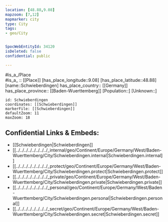 ```yaml
---
location: [48.88,9.08] 
mapzoom: [7,12] 
mapmarker: city 
type: City
tags:
- geo/City


SpocWebEntityId: 34120
isDeleted: false
confidential: public

---
```

#is_a_/Place  
#is_a_ :: [[Place]] 
[has_place_longitude::9.08] 
[has_place_latitude::48.88] 
[name::Schwieberdingen] 
has_place_country:: [[Germany]]  
has_place_province:: [[Baden-Wuerttemberg]] 
[Population::] 
[Unknown::] 


```leaflet
id: Schwieberdingen
coordinates: [[Schwieberdingen]] 
markerFile: [[Schwieberdingen]] 
defaultZoom: 11 
maxZoom: 18
```


## Confidential Links & Embeds: 
- [[Schwieberdingen|Schwieberdingen]]  
- [[../../../../../../../../_internal/geo/Continent/Europe/Germany/West/Baden-Wuerttemberg/City/Schwieberdingen.internal|Schwieberdingen.internal]] 
- [[../../../../../../../../_protect/geo/Continent/Europe/Germany/West/Baden-Wuerttemberg/City/Schwieberdingen.protect|Schwieberdingen.protect]] 
- [[../../../../../../../../_private/geo/Continent/Europe/Germany/West/Baden-Wuerttemberg/City/Schwieberdingen.private|Schwieberdingen.private]] 
- [[../../../../../../../../_personal/geo/Continent/Europe/Germany/West/Baden-Wuerttemberg/City/Schwieberdingen.personal|Schwieberdingen.personal]] 
- [[../../../../../../../../_secret/geo/Continent/Europe/Germany/West/Baden-Wuerttemberg/City/Schwieberdingen.secret|Schwieberdingen.secret]] 
